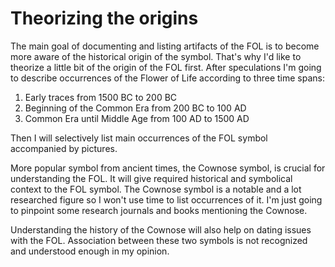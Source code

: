 # Theorizing the origins

The main goal of documenting and listing artifacts of the FOL is to become more aware of the historical origin of the symbol. That's why I'd like to theorize a little bit of the origin of the FOL first. After speculations I'm going to describe occurrences of the Flower of Life according to three time spans:

1. Early traces from 1500 BC to 200 BC
2. Beginning of the Common Era from 200 BC to 100 AD
3. Common Era until Middle Age from 100 AD to 1500 AD 

Then I will selectively list main occurrences of the FOL symbol accompanied by pictures.

More popular symbol from ancient times, the Cownose symbol, is crucial for understanding the FOL. It will give required historical and symbolical context to the FOL symbol. The Cownose symbol is a notable and a lot researched figure so I won't use time to list occurrences of it. I'm just going to pinpoint some research journals and books mentioning the Cownose.

Understanding the history of the Cownose will also help on dating issues with the FOL. Association between these two symbols is not recognized and understood enough in my opinion.
